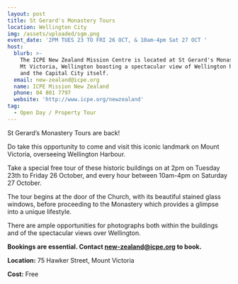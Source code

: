 ```yaml
---
layout: post
title: St Gerard's Monastery Tours
location: Wellington City
img: /assets/uploaded/sgm.png
event_date: '2PM TUES 23 TO FRI 26 OCT, & 10am-4pm Sat 27 OCT '
host:
  blurb: >-
    The ICPE New Zealand Mission Centre is located at St Gerard's Monastery on
    Mt Victoria, Wellington boasting a spectacular view of Wellington harbour
    and the Capital City itself.
  email: new-zealand@icpe.org
  name: ICPE Mission New Zealand
  phone: 04 801 7797
  website: 'http://www.icpe.org/newzealand'
tag:
  - Open Day / Property Tour
---
```

St Gerard’s Monastery Tours are back!

Do take this opportunity to come and visit this iconic landmark on Mount Victoria, overseeing Wellington Harbour.

Take a special free tour of these historic buildings on at 2pm on Tuesday 23th to Friday 26 October, and every hour between 10am-4pm on Saturday 27 October.

The tour begins at the door of the Church, with its beautiful stained glass windows, before proceeding to the Monastery which provides a glimpse into a unique lifestyle. 

There are ample opportunities for photographs both within the buildings and of the spectacular views over Wellington.

**Bookings are essential. Contact new-zealand@icpe.org to book.**

**Location:** 75 Hawker Street, Mount Victoria

**Cost:** Free
